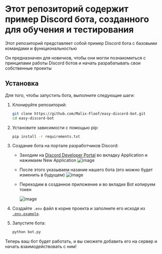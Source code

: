 # Этот репозиторий содержит пример Discord бота, созданного для обучения и тестирования

Этот репозиторий представляет собой пример Discord бота с базовыми командами и функциональностью

Он предназначен для новичков, чтобы они могли познакомиться с принципами работы Discord ботов и начать разрабатывать свои собственные проекты

## Установка

Для того, чтобы запустить бота, выполните следующие шаги:

1. Клонируйте репозиторий:

    ```bash
    git clone https://github.com/Malix-Floof/easy-discord-bot.git
    cd easy-discord-bot
    ```

2. Установите зависимости с помощью pip:

    ```bash
    pip install -r requirements.txt
    ```

3. Создание бота на портале разработчиков Discord:

    - Заходим на [Discord Developer Portal](https://discord.com/developers/applications) во вкладку Application и нажимаем New Application
      ![image](https://github.com/user-attachments/assets/ff716c81-e57d-429a-8447-10dfcbec1a4f)
    - После этого указываем назание нашего бота (его можно будет изменить в будущем)
      ![image](https://github.com/user-attachments/assets/74c10a67-196c-44e5-8bb2-ecd80e6eeeba)
    - Переходим в созданное приложение и во вкладке Bot копируем токен

      ![image](https://github.com/user-attachments/assets/d6d0772b-17dc-4a41-9d85-cdc784705ebf)


5. Создайте `.env` файл в корне проекта и заполните его исходя из [`.env.example`](./.env.example).

6. Запустите бота:

    ```bash
    python bot.py
    ```

Теперь ваш бот будет работать, и вы сможете добавить его на сервер и начать взаимодействовать с ним!
